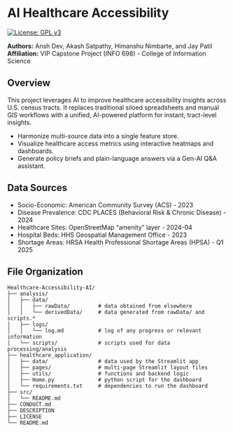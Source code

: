 # AI Healthcare Accessibility

[![License: GPL v3](https://img.shields.io/badge/License-GPLv3-blue.svg)](https://www.gnu.org/licenses/gpl-3.0)

**Authors:** Ansh Dev, Akash Satpathy, Himanshu Nimbarte, and Jay Patil  
**Affiliation:** VIP Capstone Project (INFO 698) - College of Information Science

## Overview

This project leverages AI to improve healthcare accessibility insights across U.S. census tracts. It replaces traditional siloed spreadsheets and manual GIS workflows with a unified, AI-powered platform for instant, tract-level insights.

- Harmonize multi-source data into a single feature store.
- Visualize healthcare access metrics using interactive heatmaps and dashboards.
- Generate policy briefs and plain-language answers via a Gen-AI Q&A assistant.

## Data Sources

- Socio-Economic: American Community Survey (ACS) - 2023
- Disease Prevalence: CDC PLACES (Behavioral Risk & Chronic Disease) - 2024
- Healthcare Sites: OpenStreetMap “amenity” layer - 2024-04
- Hospital Beds: HHS Geospatial Management Office - 2023
- Shortage Areas: HRSA Health Professional Shortage Areas (HPSA) - Q1 2025

## File Organization

```
Healthcare-Accessibility-AI/
├── analysis/
│   ├── data/
│   │   ├── rawData/         # data obtained from elsewhere
│   │   └── derivedData/     # data generated from rawData/ and scripts.*
│   ├── logs/
│   │   └── log.md           # log of any progress or relevant information
│   └── scripts/             # scripts used for data processing/analysis
├── healthcare_application/
│   ├── data/                # data used by the Streamlit app
│   ├── pages/               # multi-page Streamlit layout files
│   ├── utils/               # functions and backend logic
│   ├── Home.py              # python script for the dashboard
│   └── requirements.txt     # dependencies to run the dashboard
├── src/
│   └── README.md
├── CONDUCT.md
├── DESCRIPTION
├── LICENSE                
└── README.md              
```
